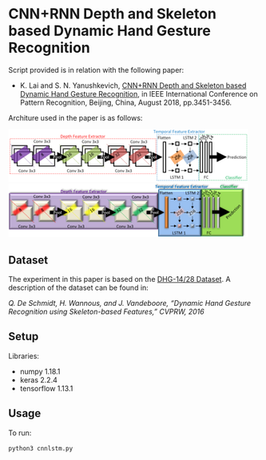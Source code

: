 # CNN+RNN Depth and Skeleton based Dynamic Hand Gesture Recognition

Script provided is in relation with the following paper:

- K. Lai and S. N. Yanushkevich, [CNN+RNN Depth and Skeleton based Dynamic Hand Gesture Recognition](https://ieeexplore.ieee.org/document/8545718), in IEEE International Conference on Pattern Recognition, Beijing, China, August 2018, pp.3451-3456.

Architure used in the paper is as follows:

<img src="fig/structureCNNLSTM.png" width="480"/>
<img src="fig/structureCNNLSTM2.png" width="480"/>

## Dataset
The experiment in this paper is based on the [DHG-14/28 Dataset](http://www-rech.telecom-lille.fr/DHGdataset/). A description of the dataset can be found in:

*Q. De Schmidt, H. Wannous, and J. Vandeboore, “Dynamic Hand Gesture Recognition using Skeleton-based Features,” CVPRW, 2016*

## Setup
Libraries:
- numpy 1.18.1
- keras 2.2.4
- tensorflow 1.13.1

## Usage
To run:
```
python3 cnnlstm.py
```

